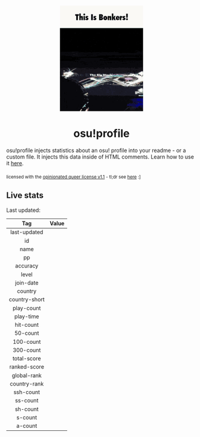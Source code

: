 <div align="center">
    <img src="readme.gif">
    <h1>osu!profile</h1>
</div>

osu!profile injects statistics about an osu! profile into your readme - or a custom file. It injects this data inside of HTML comments. Learn how to use it [here](https://github.com/newtykins/osu-profile/wiki).

<sub>licensed with the <a href="license.md">opinionated queer license v1.1</a> - tl;dr see <a href="https://oql.avris.it/">here</a> :]</sub>

## Live stats

Last updated: <!-- osu-last-updated --><!-- osu-last-updated -->

|      Tag      |                        Value                         |
| :-----------: | :--------------------------------------------------: |
| last-updated  |  <!-- osu-last-updated --><!-- osu-last-updated -->  |
|      id       |            <!-- osu-id --><!-- osu-id -->            |
|     name      |          <!-- osu-name --><!-- osu-name -->          |
|      pp       |            <!-- osu-pp --><!-- osu-pp -->            |
|   accuracy    |      <!-- osu-accuracy --><!-- osu-accuracy -->      |
|     level     |         <!-- osu-level --><!-- osu-level -->         |
|   join-date   |     <!-- osu-join-date --><!-- osu-join-date -->     |
|    country    |       <!-- osu-country --><!-- osu-country -->       |
| country-short | <!-- osu-country-short --><!-- osu-country-short --> |
|  play-count   |    <!-- osu-play-count --><!-- osu-play-count -->    |
|   play-time   |     <!-- osu-play-time --><!-- osu-play-time -->     |
|   hit-count   |     <!-- osu-hit-count --><!-- osu-hit-count -->     |
|   50-count    |      <!-- osu-50-count --><!-- osu-50-count -->      |
|   100-count   |     <!-- osu-100-count --><!-- osu-100-count -->     |
|   300-count   |     <!-- osu-300-count --><!-- osu-300-count -->     |
|  total-score  |   <!-- osu-total-score --><!-- osu-total-score -->   |
| ranked-score  |  <!-- osu-ranked-score --><!-- osu-ranked-score -->  |
|  global-rank  |   <!-- osu-global-rank --><!-- osu-global-rank -->   |
| country-rank  |  <!-- osu-country-rank --><!-- osu-country-rank -->  |
|   ssh-count   |     <!-- osu-ssh-count --><!-- osu-ssh-count -->     |
|   ss-count    |      <!-- osu-ss-count --><!-- osu-ss-count -->      |
|   sh-count    |      <!-- osu-sh-count --><!-- osu-sh-count -->      |
|    s-count    |       <!-- osu-s-count --><!-- osu-s-count -->       |
|    a-count    |       <!-- osu-a-count --><!-- osu-a-count -->       |
